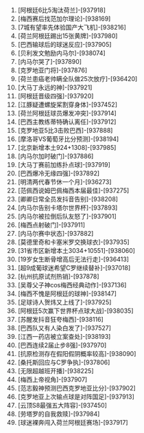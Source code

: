 
1. [阿根廷6比5淘汰荷兰]-[937918]
1. [梅西赛后找范加尔理论]-[938169]
1. [7城有望率先体验国产大飞机]-[938216]
1. [荷兰阿根廷踢出15张黄牌]-[937980]
1. [巴西输球后的球迷反应]-[937905]
1. [贝利发文勉励内马尔]-[938074]
1. [内马尔哭了]-[937890]
1. [克罗地亚门将]-[937876]
1. [荷兰患癌老帅瞒全队做25次放疗]-[936420]
1. [大马丁永远的神]-[937921]
1. [阿根廷晋级四强]-[937920]
1. [江豚疑遭螺旋桨割穿身体]-[937452]
1. [荷兰阿根廷球员爆发冲突]-[937914]
1. [巴西主教练蒂特确认离任]-[937912]
1. [克罗地亚5比3击败巴西]-[937888]
1. [摩洛哥VS葡萄牙比分预测]-[938194]
1. [北京新增本土924+1308]-[937985]
1. [内马尔加时破门]-[937886]
1. [大马丁赛前加练扑点球]-[937919]
1. [巴西爆冷无缘四强]-[937892]
1. [明清两代春节休一个月]-[936273]
1. [范佩西说姆巴佩梅西本届最佳]-[937275]
1. [卿卿日常全员发抖音告别]-[938208]
1. [内马尔告别卡塔尔世界杯]-[937893]
1. [内马尔被拉倒后队友怒了]-[937901]
1. [梅西点射破门]-[937911]
1. [内马尔赛中状态]-[937882]
1. [莫德里奇和卡塞米罗交换球衣]-[937935]
1. [31省市区新增本土3034+10551]-[938060]
1. [19岁女生断骨增高后无法行走]-[936413]
1. [超9成葡球迷希望C罗继续替补]-[937018]
1. [杭州抗原试剂热销]-[937878]
1. [吴尊父子神cos梅西经典动作]-[937136]
1. [梅西不愧是阿根廷的球神]-[938147]
1. [足球诗人贺炜又上线了]-[937925]
1. [阿根廷5次赢下世界杯点球大战]-[938035]
1. [苏醒发抖音狂夸梅西]-[938116]
1. [巴西队又有人染白发了]-[937527]
1. [江西一药店被立案查处]-[938193]
1. [巴西连续2届止步8强]-[937970]
1. [抗原检测存在假阳假阴概率较高]-[938090]
1. [桑托斯回应与C罗争执]-[937806]
1. [无限超越班开播]-[938225]
1. [梅西上帝视角]-[937907]
1. [范志毅神预测巴西克罗地亚比分]-[937902]
1. [克罗地亚上次输点球是对阵国足]-[937913]
1. [云顶S8最强五大阵容]-[937450]
1. [劳塔罗的自我救赎]-[937984]
1. [球迷裸奔闯入荷兰阿根廷赛场]-[937917]